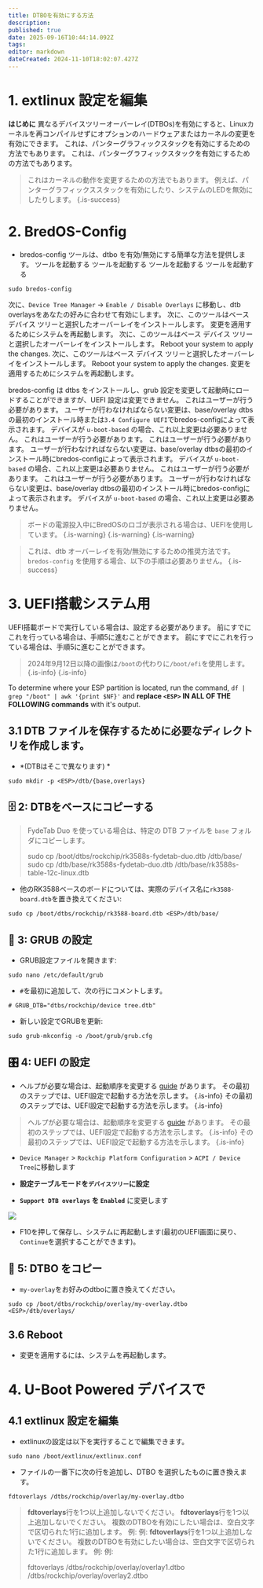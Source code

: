 ```yaml
---
title: DTBOを有効にする方法
description:
published: true
date: 2025-09-16T10:44:14.092Z
tags:
editor: markdown
dateCreated: 2024-11-10T18:02:07.427Z
---
```


# 1. extlinux 設定を編集

**はじめに**
異なるデバイスツリーオーバーレイ(DTBOs)を有効にすると、Linuxカーネルを再コンパイルせずにオプションのハードウェアまたはカーネルの変更を有効にできます。
これは、パンターグラフィックスタックを有効にするための方法でもあります。
これは、パンターグラフィックスタックを有効にするための方法でもあります。

> これはカーネルの動作を変更するための方法でもあります。 例えば、パンターグラフィックススタックを有効にしたり、システムのLEDを無効にしたりします。
> {.is-success}

# 2. BredOS-Config

- bredos-config ツールは、dtbo を有効/無効にする簡単な方法を提供します。 ツールを起動する ツールを起動する ツールを起動する ツールを起動する

```
sudo bredos-config
```

次に、`Device Tree Manager` -> `Enable / Disable Overlays` に移動し、dtb overlaysをあなたの好みに合わせて有効にします。 次に、このツールはベース デバイス ツリーと選択したオーバーレイをインストールします。 変更を適用するためにシステムを再起動します。 次に、このツールはベース デバイス ツリーと選択したオーバーレイをインストールします。 Reboot your system to apply the changes. 次に、このツールはベース デバイス ツリーと選択したオーバーレイをインストールします。 Reboot your system to apply the changes. 変更を適用するためにシステムを再起動します。

bredos-config は dtbs をインストールし、grub 設定を変更して起動時にロードすることができますが、UEFI 設定は変更できません。 これはユーザーが行う必要があります。 ユーザーが行わなければならない変更は、base/overlay dtbsの最初のインストール時または`3.4 Configure UEFI`でbredos-configによって表示されます。 デバイスが `u-boot-based` の場合、これ以上変更は必要ありません。 これはユーザーが行う必要があります。 これはユーザーが行う必要があります。 ユーザーが行わなければならない変更は、base/overlay dtbsの最初のインストール時にbredos-configによって表示されます。 デバイスが `u-boot-based` の場合、これ以上変更は必要ありません。 これはユーザーが行う必要があります。 これはユーザーが行う必要があります。 ユーザーが行わなければならない変更は、base/overlay dtbsの最初のインストール時にbredos-configによって表示されます。 デバイスが `u-boot-based` の場合、これ以上変更は必要ありません。

> ボードの電源投入中にBredOSのロゴが表示される場合は、UEFIを使用しています。
> {.is-warning}
> {.is-warning}
> {.is-warning}

> これは、dtb オーバーレイを有効/無効にするための推奨方法です。 `bredos-config` を使用する場合、以下の手順は必要ありません。
> {.is-success}

# 3. UEFI搭載システム用

UEFI搭載ボードで実行している場合は、設定する必要があります。
前にすでにこれを行っている場合は、手順5に進むことができます。
前にすでにこれを行っている場合は、手順5に進むことができます。

> 2024年9月12日以降の画像は`/boot`の代わりに`/boot/efi`を使用します。
> {.is-info}
> {.is-info}

To determine where your ESP partition is located, run the command,
`df | grep "/boot" | awk '{print $NF}'` and **replace **`<ESP>`** IN ALL OF THE FOLLOWING commands** with it's output.

## 3.1 DTB ファイルを保存するために必要なディレクトリを作成します。

- \*(DTBはそこで異なります) \*

```
sudo mkdir -p <ESP>/dtb/{base,overlays}
```

## 🗄️ 2: DTBをベースにコピーする

> FydeTab Duo を使っている場合は、特定の DTB ファイルを `base` フォルダにコピーします。
>
> sudo cp /boot/dtbs/rockchip/rk3588s-fydetab-duo.dtb <ESP>/dtb/base/
> sudo cp <ESP>/dtb/base/rk3588s-fydetab-duo.dtb <ESP>/dtb/base/rk3588s-table-12c-linux.dtb

- 他のRK3588ベースのボードについては、実際のデバイス名に`rk3588-board.dtb`を置き換えてください:

```
sudo cp /boot/dtbs/rockchip/rk3588-board.dtb <ESP>/dtb/base/
```

## 🫘 3: GRUB の設定

- GRUB設定ファイルを開きます:

```
sudo nano /etc/default/grub
```

- `#`を最初に追加して、次の行にコメントします。

```
# GRUB_DTB="dtbs/rockchip/device tree.dtb"
```

- 新しい設定でGRUBを更新:

```
sudo grub-mkconfig -o /boot/grub/grub.cfg
```

## 🎛️ 4: UEFI の設定

- ヘルプが必要な場合は、起動順序を変更する [guide](/en/how-to/change-default-boot-order-rk3588) があります。 その最初のステップでは、UEFI設定で起動する方法を示します。
  {.is-info} その最初のステップでは、UEFI設定で起動する方法を示します。
  {.is-info}

> ヘルプが必要な場合は、起動順序を変更する [guide](/en/how-to/change-default-boot-order-rk3588) があります。 その最初のステップでは、UEFI設定で起動する方法を示します。
> {.is-info} その最初のステップでは、UEFI設定で起動する方法を示します。
> {.is-info}

- `Device Manager` > `Rockchip Platform Configuration` > `ACPI / Device Tree`に移動します

- **設定テーブルモードを`デバイスツリー`に設定**

- **`Support DTB overlays` を `Enabled`** に変更します

![](/panthor/enable_tree_dtb_in_uefi.jpg)

- F10を押して保存し、システムに再起動します(最初のUEFI画面に戻り、`Continue`を選択することができます)。

## 🔄 5: DTBO をコピー

- `my-overlay`をお好みのdtboに置き換えてください。

```
sudo cp /boot/dtbs/rockchip/overlay/my-overlay.dtbo <ESP>/dtb/overlays/
```

## 3.6 Reboot

- 変更を適用するには、システムを再起動します。

# 4. U-Boot Powered デバイスで

## 4.1 extlinux 設定を編集

- extlinuxの設定は以下を実行することで編集できます。

```
sudo nano /boot/extlinux/extlinux.conf
```

- ファイルの一番下に次の行を追加し、DTBO を選択したものに置き換えます。

```
fdtoverlays /dtbs/rockchip/overlay/my-overlay.dtbo
```

> **fdtoverlays**行を1つ以上追加しないでください。
> **fdtoverlays**行を1つ以上追加しないでください。
> 複数のDTBOを有効にしたい場合は、空白文字で区切られた1行に追加します。
> 例:
> 例:
> **fdtoverlays**行を1つ以上追加しないでください。
> 複数のDTBOを有効にしたい場合は、空白文字で区切られた1行に追加します。
> 例:
> 例:
>
> fdtoverlays /dtbs/rockchip/overlay/overlay1.dtbo /dtbs/rockchip/overlay/overlay2.dtbo

